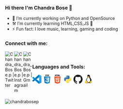 
### Hi there I'm Chandra Bose 👋


- 🔭 I’m currently working on Python and OpenSource
-  ⚒ I’m currently learning HTML,CSS,JS 🤣
- ⚡ Fun fact: I love music, learning, gaming and coding

### Connect with me:  

  <a href="https://twitter.com/Chandra_Bose31">
    <img align="left" alt="Chandra_Bose.p | Twitter" width="30px" src="https://github.com/TheDudeThatCode/TheDudeThatCode/blob/master/Assets/Twitter.svg" />
  </a>
  <a href="https://www.instagram.com/chandra_bose.p/">
    <img align="left" alt="Chandra_Bose.p | Instagram" width="30px" src="https://github.com/TheDudeThatCode/TheDudeThatCode/blob/master/Assets/Instagram.svg" />
  </a>
  <a href="mailto:chandrabosep3112@gmail.com">
    <img align="left" alt="Chandra_Bose.p | Gmail" width="30px" src="https://github.com/TheDudeThatCode/TheDudeThatCode/blob/master/Assets/Gmail.svg" />
  </a>
 
<br />


<h3 align="left">Languages and Tools:</h3>


<p align="left"> 
<img src="https://raw.githubusercontent.com/github/explore/80688e429a7d4ef2fca1e82350fe8e3517d3494d/topics/visual-studio-code/visual-studio-code.png" alt="vscode" width="30" height="30"/>
<img src="https://raw.githubusercontent.com/devicons/devicon/master/icons/css3/css3-original-wordmark.svg" alt="css3" width="30" height="30"/>
<img src="https://raw.githubusercontent.com/devicons/devicon/master/icons/html5/html5-original-wordmark.svg" alt="html5" width="30" height="30"/> 
<img src="https://raw.githubusercontent.com/devicons/devicon/master/icons/python/python-original.svg" alt="python" width="30" height="30"/> </a>
<img src="https://raw.githubusercontent.com/github/explore/78df643247d429f6cc873026c0622819ad797942/topics/github/github.png" alt="Github" width="30" height="30"/>
<img src="https://raw.githubusercontent.com/devicons/devicon/master/icons/linux/linux-original.svg" alt="linux" width="30" height="30"/>
  
</p>
<br />

<p><img align="center" src="https://github-readme-stats.vercel.app/api/top-langs?username=chandrabosep&show_icons=true&locale=en&layout=compact" alt="chandrabosep" /></p>


